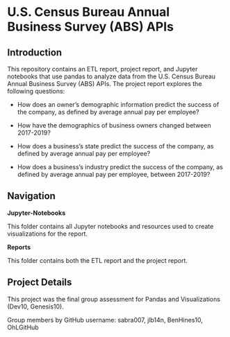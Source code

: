 # U.S. Census Bureau Annual Business Survey (ABS) APIs

## Introduction

This repository contains an ETL report, project report, and Jupyter notebooks that use pandas to analyze data from the U.S. Census Bureau Annual Business Survey (ABS) APIs. The project report explores the following questions:

- How does an owner’s demographic information predict the success of the company, as defined by average annual pay per employee?

- How have the demographics of business owners changed between 2017-2019?

- How does a business’s state predict the success of the company, as defined by average annual pay per employee?

- How does a business’s industry predict the success of the company, as defined by average annual pay per employee, between 2017-2019?

## Navigation

**Jupyter-Notebooks**  

This folder contains all Jupyter notebooks and resources used to create visualizations for the report.

**Reports**  

This folder contains both the ETL report and the project report.

## Project Details

This project was the final group assessment for Pandas and Visualizations (Dev10, Genesis10).  

Group members by GitHub username: sabra007, jlb14n, BenHines10, OhLGitHub
